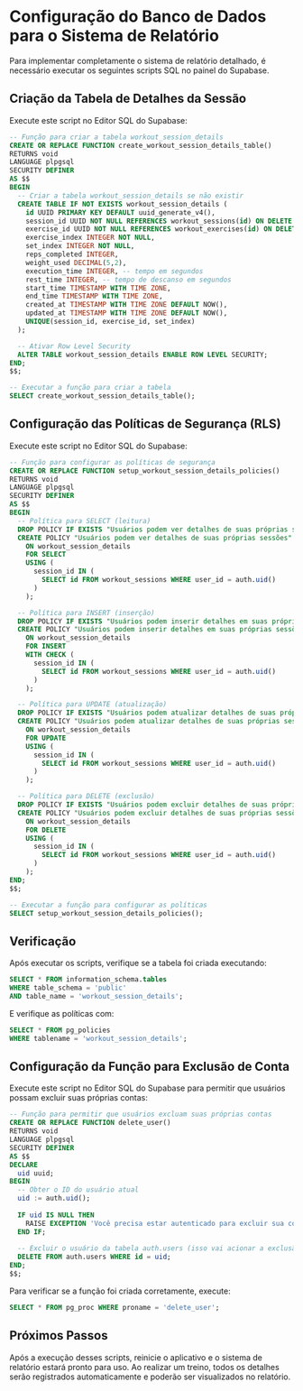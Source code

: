 # Configuração do Banco de Dados para o Sistema de Relatório

Para implementar completamente o sistema de relatório detalhado, é necessário executar os seguintes scripts SQL no painel do Supabase.

## Criação da Tabela de Detalhes da Sessão

Execute este script no Editor SQL do Supabase:

```sql
-- Função para criar a tabela workout_session_details
CREATE OR REPLACE FUNCTION create_workout_session_details_table()
RETURNS void
LANGUAGE plpgsql
SECURITY DEFINER
AS $$
BEGIN
  -- Criar a tabela workout_session_details se não existir
  CREATE TABLE IF NOT EXISTS workout_session_details (
    id UUID PRIMARY KEY DEFAULT uuid_generate_v4(),
    session_id UUID NOT NULL REFERENCES workout_sessions(id) ON DELETE CASCADE,
    exercise_id UUID NOT NULL REFERENCES workout_exercises(id) ON DELETE CASCADE,
    exercise_index INTEGER NOT NULL,
    set_index INTEGER NOT NULL,
    reps_completed INTEGER,
    weight_used DECIMAL(5,2),
    execution_time INTEGER, -- tempo em segundos
    rest_time INTEGER, -- tempo de descanso em segundos
    start_time TIMESTAMP WITH TIME ZONE,
    end_time TIMESTAMP WITH TIME ZONE,
    created_at TIMESTAMP WITH TIME ZONE DEFAULT NOW(),
    updated_at TIMESTAMP WITH TIME ZONE DEFAULT NOW(),
    UNIQUE(session_id, exercise_id, set_index)
  );

  -- Ativar Row Level Security
  ALTER TABLE workout_session_details ENABLE ROW LEVEL SECURITY;
END;
$$;

-- Executar a função para criar a tabela
SELECT create_workout_session_details_table();
```

## Configuração das Políticas de Segurança (RLS)

Execute este script no Editor SQL do Supabase:

```sql
-- Função para configurar as políticas de segurança
CREATE OR REPLACE FUNCTION setup_workout_session_details_policies()
RETURNS void
LANGUAGE plpgsql
SECURITY DEFINER
AS $$
BEGIN
  -- Política para SELECT (leitura)
  DROP POLICY IF EXISTS "Usuários podem ver detalhes de suas próprias sessões" ON workout_session_details;
  CREATE POLICY "Usuários podem ver detalhes de suas próprias sessões"
    ON workout_session_details
    FOR SELECT
    USING (
      session_id IN (
        SELECT id FROM workout_sessions WHERE user_id = auth.uid()
      )
    );

  -- Política para INSERT (inserção)
  DROP POLICY IF EXISTS "Usuários podem inserir detalhes em suas próprias sessões" ON workout_session_details;
  CREATE POLICY "Usuários podem inserir detalhes em suas próprias sessões"
    ON workout_session_details
    FOR INSERT
    WITH CHECK (
      session_id IN (
        SELECT id FROM workout_sessions WHERE user_id = auth.uid()
      )
    );

  -- Política para UPDATE (atualização)
  DROP POLICY IF EXISTS "Usuários podem atualizar detalhes de suas próprias sessões" ON workout_session_details;
  CREATE POLICY "Usuários podem atualizar detalhes de suas próprias sessões"
    ON workout_session_details
    FOR UPDATE
    USING (
      session_id IN (
        SELECT id FROM workout_sessions WHERE user_id = auth.uid()
      )
    );

  -- Política para DELETE (exclusão)
  DROP POLICY IF EXISTS "Usuários podem excluir detalhes de suas próprias sessões" ON workout_session_details;
  CREATE POLICY "Usuários podem excluir detalhes de suas próprias sessões"
    ON workout_session_details
    FOR DELETE
    USING (
      session_id IN (
        SELECT id FROM workout_sessions WHERE user_id = auth.uid()
      )
    );
END;
$$;

-- Executar a função para configurar as políticas
SELECT setup_workout_session_details_policies();
```

## Verificação

Após executar os scripts, verifique se a tabela foi criada executando:

```sql
SELECT * FROM information_schema.tables 
WHERE table_schema = 'public' 
AND table_name = 'workout_session_details';
```

E verifique as políticas com:

```sql
SELECT * FROM pg_policies 
WHERE tablename = 'workout_session_details';
```

## Configuração da Função para Exclusão de Conta

Execute este script no Editor SQL do Supabase para permitir que usuários possam excluir suas próprias contas:

```sql
-- Função para permitir que usuários excluam suas próprias contas
CREATE OR REPLACE FUNCTION delete_user()
RETURNS void
LANGUAGE plpgsql
SECURITY DEFINER
AS $$
DECLARE
  uid uuid;
BEGIN
  -- Obter o ID do usuário atual
  uid := auth.uid();
  
  IF uid IS NULL THEN
    RAISE EXCEPTION 'Você precisa estar autenticado para excluir sua conta';
  END IF;
  
  -- Excluir o usuário da tabela auth.users (isso vai acionar a exclusão em cascata)
  DELETE FROM auth.users WHERE id = uid;
END;
$$;
```

Para verificar se a função foi criada corretamente, execute:

```sql
SELECT * FROM pg_proc WHERE proname = 'delete_user';
```

## Próximos Passos

Após a execução desses scripts, reinicie o aplicativo e o sistema de relatório estará pronto para uso. Ao realizar um treino, todos os detalhes serão registrados automaticamente e poderão ser visualizados no relatório. 